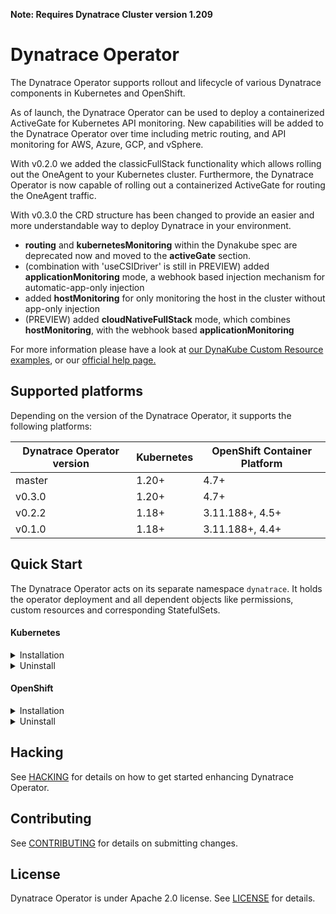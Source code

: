 **Note: Requires Dynatrace Cluster version 1.209**

# Dynatrace Operator

The Dynatrace Operator supports rollout and lifecycle of various Dynatrace components in Kubernetes and OpenShift.

As of launch, the Dynatrace Operator can be used to deploy a containerized ActiveGate for Kubernetes API monitoring. New
capabilities will be added to the Dynatrace Operator over time including metric routing, and API monitoring for AWS,
Azure, GCP, and vSphere.

With v0.2.0 we added the classicFullStack functionality which allows rolling out the OneAgent to your Kubernetes
cluster. Furthermore, the Dynatrace Operator is now capable of rolling out a containerized ActiveGate for routing the
OneAgent traffic.

With v0.3.0 the CRD structure has been changed to provide an easier and more understandable way to deploy Dynatrace in your environment.
- **routing** and **kubernetesMonitoring** within the Dynakube spec are deprecated now and moved to the **activeGate** section.
- (combination with 'useCSIDriver' is still in PREVIEW) added **applicationMonitoring** mode, a webhook based injection mechanism for automatic-app-only injection
- added **hostMonitoring** for only monitoring the host in the cluster without app-only injection
- (PREVIEW) added **cloudNativeFullStack** mode, which combines **hostMonitoring**, with the webhook based **applicationMonitoring**

For more information please have a look at [our DynaKube Custom Resource examples](https://github.com/Dynatrace/dynatrace-operator/src/tree/master/config/samples),
or our [official help page.](https://www.dynatrace.com/support/help/setup-and-configuration/setup-on-container-platforms/kubernetes/)


## Supported platforms

Depending on the version of the Dynatrace Operator, it supports the following platforms:

| Dynatrace Operator version | Kubernetes | OpenShift Container Platform               |
| -------------------------- | ---------- | ------------------------------------------ |
| master                     | 1.20+      | 4.7+                                       |
| v0.3.0                     | 1.20+      | 4.7+                                       |
| v0.2.2                     | 1.18+      | 3.11.188+, 4.5+                            |
| v0.1.0                     | 1.18+      | 3.11.188+, 4.4+                            |

## Quick Start

The Dynatrace Operator acts on its separate namespace `dynatrace`. It holds the operator deployment and all dependent
objects like permissions, custom resources and corresponding StatefulSets.

#### Kubernetes

<details><summary>Installation</summary>

To create the namespace and apply the operator run the following commands

```sh
$ kubectl create namespace dynatrace
$ kubectl apply -f https://github.com/Dynatrace/dynatrace-operator/src/releases/latest/download/kubernetes.yaml
```

A secret holding tokens for authenticating to the Dynatrace cluster needs to be created upfront. Create access tokens of
type *Dynatrace API* and *Platform as a Service* and use its values in the following commands respectively. For
assistance please refer
to [Create user-generated access tokens.](https://www.dynatrace.com/support/help/get-started/introduction/why-do-i-need-an-access-token-and-an-environment-id/#create-user-generated-access-tokens)

Make sure the *Dynatrace API* token has the following permission:

* Access problem and event feed, metrics and topology

```sh
$ kubectl -n dynatrace create secret generic dynakube --from-literal="apiToken=DYNATRACE_API_TOKEN" --from-literal="paasToken=PLATFORM_AS_A_SERVICE_TOKEN"
```

#### Create `DynaKube` custom resource for ActiveGate and OneAgent rollout

The rollout of the Dynatrace components is governed by a custom resource of type `DynaKube`. This custom resource will
contain parameters for various Dynatrace capabilities (API monitoring, routing, etc.)

Note: `.spec.tokens` denotes the name of the secret holding access tokens. If not specified Dynatrace Operator searches
for a secret called like the DynaKube custom resource `.metadata.name`.

```yaml
apiVersion: dynatrace.com/v1beta1
kind: DynaKube
metadata:
  name: dynakube
  namespace: dynatrace
spec:
  # Dynatrace apiUrl including the `/api` path at the end.
  # For SaaS, set `YOUR_ENVIRONMENT_ID` to your environment ID.
  # For Managed, change the apiUrl address.
  # For instructions on how to determine the environment ID and how to configure the apiUrl address, see https://www.dynatrace.com/support/help/reference/dynatrace-concepts/environment-id/.
  apiUrl: https://ENVIRONMENTID.live.dynatrace.com/api

  # name of secret holding `apiToken` and `paasToken`
  # if unset, name of custom resource is used
  #
  # tokens: ""

  # Optional: Sets Network Zone for OneAgent and ActiveGate pods
  # Make sure networkZones are enabled on your cluster before (see https://www.dynatrace.com/support/help/setup-and-configuration/network-zones/network-zones-basic-info/)
  #
  # networkZone: name-of-my-network-zone

  oneAgent:
    # enable classic fullstack monitoring and change its settings
    # Cannot be used in conjunction with cloud-native fullstack monitoring, application-only monitoring or host monitoring
    classicFullStack:

      # Optional: tolerations to include with the OneAgent DaemonSet.
      # See more here: https://kubernetes.io/docs/concepts/configuration/taint-and-toleration/
      tolerations:
      - effect: NoSchedule
        key: node-role.kubernetes.io/master
        operator: Exists

  # Configuration for ActiveGate instances.
  activeGate:
    # Enables listed ActiveGate capabilities
    capabilities:
      - routing
      - kubernetes-monitoring

```

This is the most basic configuration for the DynaKube object. We recommend you to use classic Fullstack injection to roll out Dynatrace to your cluster, as shown in the example above.
In case you want to have adjustments please have a look at [our DynaKube Custom Resource examples](https://github.com/Dynatrace/dynatrace-operator/src/tree/master/config/samples).
Save one of the sample configurations, change the API url to your environment and apply it to your cluster.

```sh
$ kubectl apply -f cr.yaml
```

For detailed instructions see
our [official help page.](https://www.dynatrace.com/support/help/setup-and-configuration/setup-on-container-platforms/kubernetes/)

</details>
<details><summary>Uninstall</summary>

## Uninstall dynatrace-operator

Remove DynaKube custom resources and clean-up all remaining Dynatrace Operator specific objects:

```sh
$ kubectl delete -n dynatrace dynakube --all
$ kubectl delete -f https://github.com/Dynatrace/dynatrace-operator/src/releases/latest/download/kubernetes.yaml
```

</details>

#### OpenShift

<details><summary>Installation</summary>

To create the namespace and apply the operator run the following commands (for OpenShift 4.x)

```sh
$ oc adm new-project --node-selector="" dynatrace
$ oc apply -f https://github.com/Dynatrace/dynatrace-operator/src/releases/latest/download/openshift.yaml
```

A secret holding tokens for authenticating to the Dynatrace cluster needs to be created upfront. Create access tokens of
type *Dynatrace API* and *Platform as a Service* and use its values in the following commands respectively. For
assistance please refere
to [Create user-generated access tokens.](https://www.dynatrace.com/support/help/get-started/introduction/why-do-i-need-an-access-token-and-an-environment-id/#create-user-generated-access-tokens)

Make sure the *Dynatrace API* token has the following permission:

* Access problem and event feed, metrics and topology

```sh
$ oc -n dynatrace create secret generic dynakube --from-literal="apiToken=DYNATRACE_API_TOKEN" --from-literal="paasToken=PLATFORM_AS_A_SERVICE_TOKEN"
```

#### Create `DynaKube` custom resource for ActiveGate and OneAgent rollout

The rollout of the Dynatrace components is governed by a custom resource of type `DynaKube`. This custom resource will
contain parameters for various Dynatrace capabilities (API monitoring, routing, etc.)

Note: `.spec.tokens` denotes the name of the secret holding access tokens. If not specified Dynatrace Operator searches
for a secret called like the DynaKube custom resource `.metadata.name`.

```yaml
apiVersion: dynatrace.com/v1beta1
kind: DynaKube
metadata:
  name: dynakube
  namespace: dynatrace
spec:
  # Dynatrace apiUrl including the `/api` path at the end.
  # For SaaS, set `YOUR_ENVIRONMENT_ID` to your environment ID.
  # For Managed, change the apiUrl address.
  # For instructions on how to determine the environment ID and how to configure the apiUrl address, see https://www.dynatrace.com/support/help/reference/dynatrace-concepts/environment-id/.
  apiUrl: https://ENVIRONMENTID.live.dynatrace.com/api

  # name of secret holding `apiToken` and `paasToken`
  # if unset, name of custom resource is used
  #
  # tokens: ""

  # Optional: Sets Network Zone for OneAgent and ActiveGate pods
  # Make sure networkZones are enabled on your cluster before (see https://www.dynatrace.com/support/help/setup-and-configuration/network-zones/network-zones-basic-info/)
  #
  # networkZone: name-of-my-network-zone

  oneAgent:
    # enable classic fullstack monitoring and change its settings
    # Cannot be used in conjunction with cloud-native fullstack monitoring, application-only monitoring or host monitoring
    classicFullStack:

      # Optional: tolerations to include with the OneAgent DaemonSet.
      # See more here: https://kubernetes.io/docs/concepts/configuration/taint-and-toleration/
      tolerations:
        - effect: NoSchedule
          key: node-role.kubernetes.io/master
          operator: Exists

  # Configuration for ActiveGate instances.
  activeGate:
    # Enables listed ActiveGate capabilities
    capabilities:
      - routing
      - kubernetes-monitoring
      - data-ingest

```

This is the most basic configuration for the DynaKube object. We recommend you to use classic Fullstack injection to roll out Dynatrace to your cluster, as shown in the example above.
In case you want to have adjustments please have a look at [our DynaKube Custom Resource examples](https://github.com/Dynatrace/dynatrace-operator/src/tree/master/config/samples).
Save one of the sample configurations, change the API url to your environment and apply it to your cluster.

```sh
$ oc apply -f cr.yaml
```

For detailed instructions see
our [official help page.](https://www.dynatrace.com/support/help/technology-support/cloud-platforms/openshift/monitor-openshift-environments/)

</details>
<details><summary>Uninstall</summary>

## Uninstall dynatrace-operator

Remove DynaKube custom resources and clean-up all remaining Dynatrace Operator specific objects:

```sh
$ oc delete -n dynatrace dynakube --all
$ oc delete -f https://github.com/Dynatrace/dynatrace-operator/src/releases/latest/download/openshift.yaml
```

</details>

## Hacking

See [HACKING](HACKING.md) for details on how to get started enhancing Dynatrace Operator.

## Contributing

See [CONTRIBUTING](CONTRIBUTING.md) for details on submitting changes.

## License

Dynatrace Operator is under Apache 2.0 license. See [LICENSE](LICENSE) for details.
